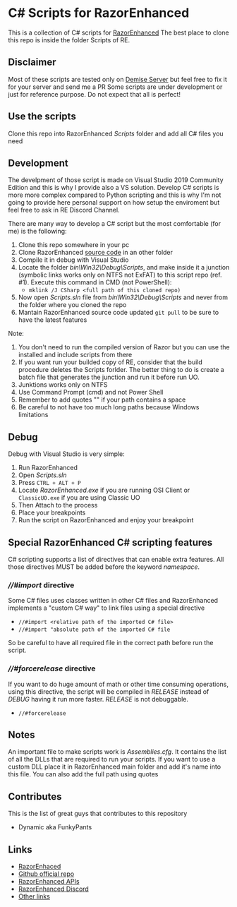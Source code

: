 # C# Scripts for RazorEnhanced

This is a collection of C# scripts for [RazorEnhanced](http://razorenhanced.net/)
The best place to clone this repo is inside the folder Scripts of RE.

## Disclaimer

Most of these scripts are tested only on [Demise Server](https://www.uogdemise.com/) but feel free to fix it for your server and send me a PR
Some scripts are under development or just for reference purpose. Do not expect that all is perfect!

## Use the scripts

Clone this repo into RazorEnhanced _Scripts_ folder and add all C# files you need

## Development

The develpment of those script is made on Visual Studio 2019 Community Edition and this is why I provide also a VS solution.
Develop C# scripts is more more complex compared to Python scripting and this is why I'm not going to provide here personal support on how setup the enviroment but feel free to ask in RE Discord Channel.

There are many way to develop a C# script but the most comfortable (for me) is the following: 

1. Clone this repo somewhere in your pc
2. Clone RazorEnhanced [source code](https://github.com/RazorEnhanced/RazorEnhanced) in an other folder
3. Compile it in debug with Visual Studio 
4. Locate the folder _bin\Win32\Debug\Scripts_, and make inside it a junction (symbolic links works only on NTFS not ExFAT) to this script repo (ref. #1). Execute this command in CMD (not PowerShell):
      * `mklink /J CSharp <full path of this cloned repo)`
5. Now open _Scripts.sln_ file from _bin\Win32\Debug\Scripts_ and never from the folder where you cloned the repo
6. Mantain RazorEnhanced source code updated `git pull` to be sure to have the latest features 

Note: 
1. You don't need to run the compiled version of Razor but you can use the installed and include scripts from there
2. If you want run your builded copy of RE, consider that the build procedure deletes the Scripts forlder. The better thing to do is create a batch file that generates the junction and run it before run UO.
3. Junktions works only on NTFS
4. Use Command Prompt (cmd) and not Power Shell
5. Remember to add quotes "" if your path contains a space
6. Be careful to not have too much long paths because Windows limitations

## Debug

Debug with Visual Studio is very simple:

1. Run RazorEnhanced
2. Open _Scripts.sln_
3. Press `CTRL + ALT + P`
4. Locate _RazorEnhanced.exe_ if you are running OSI Client or `ClassicUO.exe` if you are using Classic UO
5. Then Attach to the process
6. Place your breakpoints
7. Run the script on RazorEnhanced and enjoy your breakpoint

## Special RazorEnhanced C# scripting features
C# scripting supports a list of directives that can enable extra features.
All those directives MUST be added before the keyword _namespace_.

### _//#import_ directive
Some C# files uses classes written in other C# files and RazorEnhanced implements a "custom C# way" to link files using a special directive
* `//#import <relative path of the imported C# file>` 
* `//#import "absolute path of the imported C# file`

So be careful to have all required file in the correct path before run the script.

### _//#forcerelease_ directive
If you want to do huge amount of math or other time consuming operations, using this directive, the script will be compiled in _RELEASE_ instead of _DEBUG_ having it run more faster.
_RELEASE_ is not debuggable.
* `//#forcerelease`

## Notes

An important file to make scripts work is _Assemblies.cfg_. It contains the list of all the DLLs that are required to run your scripts.
If you want to use a custom DLL place it in RazorEnhanced main folder and add it's name into this file. You can also add the full path using quotes


## Contributes

This is the list of great guys that contributes to this repository

* Dynamic aka FunkyPants

## Links

* [RazorEnhaced](https://razorenhanced.net/)
* [Github official repo](https://github.com/RazorEnhanced/RazorEnhanced)
* [RazorEnhanced APIs](https://razorenhanced.github.io/doc/api/)
* [RazorEnhanced Discord](https://github.com/RazorEnhanced/awesome-razor-enhanced)
* [Other links](https://github.com/RazorEnhanced/awesome-razor-enhanced)
